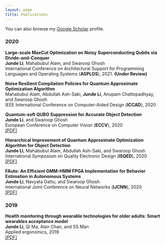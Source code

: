 ```yaml
---
layout: page
title: Publications
---
```


You can also browse my <a href="https://scholar.google.com/citations?user=i1uHh2sAAAAJ&hl=en">Google Scholar</a> profile.
<br />

<h3>
    <a name='2019'></a> 2020
</h3>


<div class="media">
    <div class="media-body">
       <p class="media-heading">
          <strong>Large-scale MaxCut Optimization on Noisy Superconducting Qubits via Divide-and-Conquer
</strong><br />
          <b>Junde Li</b>, Mahabubul Alam, and Swaroop Ghosh<br />
         International Conference on Architectural Support for Programming Languages and Operating Systems (<b>ASPLOS</b>), 2021. <b>(Under Review)</b> <br />
       </p>
    </div>
</div>

<div class="media">
    <div class="media-body">
       <p class="media-heading">
          <strong> Noise Resilient Compilation Policies for Quantum Approximate Optimization Algorithm
</strong><br />
          Mahabubul Alam, Abdullah Ash-Saki, <b>Junde Li</b>, Anupam Chattopadhyay, and Swaroop Ghosh<br />
          IEEE International Conference on Computer-Aided Design (<b>ICCAD</b>), 2020 <br />
       </p>
    </div>
</div>

<div class="media">
    <div class="media-body">
       <p class="media-heading">
          <strong>Quantum-soft QUBO Suppression for Accurate Object Detection
</strong><br />
          <b>Junde Li</b>, and Swaroop Ghosh<br />
         European Conference on Computer Vision (<b>ECCV</b>), 2020 <br />
           <a href="https://link.springer.com/chapter/10.1007/978-3-030-58526-6_10">[PDF]</a> 
       </p>
    </div>
</div>

<div class="media">
    <div class="media-body">
       <p class="media-heading">
          <strong>Hierarchical Improvement of Quantum Approximate Optimization Algorithm for Object Detection
</strong><br />
          <b>Junde Li</b>, Mahabubul Alam, Abdullah Ash-Saki, and Swaroop Ghosh<br />
         International Symposium on Quality Electronic Design (<b>ISQED</b>), 2020<br />
          <a href="https://github.com/jundeli/jundeli.github.io/blob/master/files/IJCNN2020-FAuto.pdf">[PDF]</a> 
       </p>
    </div>
</div>

<div class="media">
    <div class="media-body">
       <p class="media-heading">
          <strong>FAuto: An Efficient GMM-HMM FPGA Implementation for Behavior Estimation in Autonomous Systems
</strong><br />
          <b>Junde Li</b>, Navyata Gattu, and Swaroop Ghosh<br />
          International Joint Conference on Neural Networks (<b>IJCNN</b>), 2020<br />
          <a href="https://link.springer.com/chapter/10.1007/978-3-030-58526-6_10">[PDF]</a>
       </p>
    </div>
</div>


<h3>
    <a name='2019'></a> 2019
</h3>
<div class="media">
    <div class="media-body">
       <p class="media-heading">
          <strong>Health monitoring through wearable technologies for older adults: Smart wearables acceptance model
</strong><br />
          <b>Junde Li</b>, Qi Ma, Alan Chan, and SS Man<br />
          Applied ergonomics, 2019<br />
          <a href="https://github.com/jundeli/jundeli.github.io/blob/master/files/SWAM.pdf">[PDF]</a> 
       </p>
    </div>
</div>
